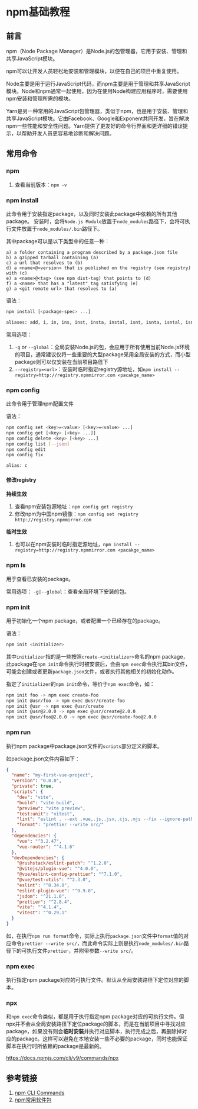 # npm基础教程

## 前言

npm（Node Package Manager）是Node.js的包管理器，它用于安装、管理和共享JavaScript模块。

npm可以让开发人员轻松地安装和管理模块，以便在自己的项目中重复使用。

Node主要是用于运行JavaScript代码，而npm主要是用于管理和共享JavaScript模块。Node和npm通常一起使用，因为在使用Node构建应用程序时，需要使用npm安装和管理所需的模块。

Yarn是另一种常用的JavaScript包管理器，类似于npm，也是用于安装、管理和共享JavaScript模块。它由Facebook、Google和Exponent共同开发，旨在解决npm一些性能和安全性问题。Yarn提供了更友好的命令行界面和更详细的错误提示，以帮助开发人员更容易地诊断和解决问题。



## 常用命令

### npm

1. 查看当前版本：`npm -v`


### npm install

此命令用于安装指定package，以及同时安装此package中依赖的所有其他package。
安装时，会将`Node.js Module`放置于`node_modules`路径下，会将可执行文件放置于`node_modules/.bin`路径下。

其中package可以是以下类型中的任意一种：
```
a) a folder containing a program described by a package.json file
b) a gzipped tarball containing (a)
c) a url that resolves to (b)
d) a <name>@<version> that is published on the registry (see registry) with (c)
e) a <name>@<tag> (see npm dist-tag) that points to (d)
f) a <name> that has a "latest" tag satisfying (e)
g) a <git remote url> that resolves to (a)
```

语法：
```bash
npm install [<package-spec> ...]

aliases: add, i, in, ins, inst, insta, instal, isnt, isnta, isntal, isntall
```

常用选项：
1. `-g` or `--global`：全局安装Node.js的包，会应用于所有使用当前Node.js环境的项目，通常建议仅将一些重要的大型package采用全局安装的方式，而小型package则可以仅安装在当前项目路径下
2. `--registry=<url>`：安装时临时指定registry源地址，如`npm install --registry=http://registry.npmmirror.com <pacakge_name>`


### npm config

此命令用于管理npm配置文件

语法：
```bash
npm config set <key>=<value> [<key>=<value> ...]
npm config get [<key> [<key> ...]]
npm config delete <key> [<key> ...]
npm config list [--json]
npm config edit
npm config fix

alias: c
```


#### 修改registry

**持续生效**
1. 查看npm安装包源地址：`npm config get registry`
2. 修改npm为中国npm镜像：`npm config set registry http://registry.npmmirror.com`

**临时生效**
1. 也可以在npm安装时临时指定源地址，`npm install --registry=http://registry.npmmirror.com <pacakge_name>`


### npm ls

用于查看已安装的package。

常用选项：
`-g|--global`：查看全局环境下安装的包。


### npm init

用于初始化一个npm package，或者配置一个已经存在的package。

语法：
```bash
npm init <initializer>
```

其中`initializer`指的是一些按照`create-<initializer>`命名的npm package，此package在`npm init`命令执行时被安装后，会由`npm exec`命令执行其bin文件，可能会创建或者更新`package.json`文件，或者执行其他相关的初始化动作。

指定了`initializer`的`npm init`命令，等价于`npm exec`命令，如：
```bash
npm init foo -> npm exec create-foo
npm init @usr/foo -> npm exec @usr/create-foo
npm init @usr -> npm exec @usr/create
npm init @usr@2.0.0 -> npm exec @usr/create@2.0.0
npm init @usr/foo@2.0.0 -> npm exec @usr/create-foo@2.0.0
```



### npm run

执行npm package中package.json文件的`scripts`部分定义的脚本。

如package.json文件内容如下：
```json
{
  "name": "my-first-vue-project",
  "version": "0.0.0",
  "private": true,
  "scripts": {
    "dev": "vite",
    "build": "vite build",
    "preview": "vite preview",
    "test:unit": "vitest",
    "lint": "eslint . --ext .vue,.js,.jsx,.cjs,.mjs --fix --ignore-path .gitignore",
    "format": "prettier --write src/"
  },
  "dependencies": {
    "vue": "^3.2.47",
    "vue-router": "^4.1.6"
  },
  "devDependencies": {
    "@rushstack/eslint-patch": "^1.2.0",
    "@vitejs/plugin-vue": "^4.0.0",
    "@vue/eslint-config-prettier": "^7.1.0",
    "@vue/test-utils": "^2.3.0",
    "eslint": "^8.34.0",
    "eslint-plugin-vue": "^9.9.0",
    "jsdom": "^21.1.0",
    "prettier": "^2.8.4",
    "vite": "^4.1.4",
    "vitest": "^0.29.1"
  }
}

```

如，在执行`npm run format`命令，实际上执行`package.json`文件中`format`值的对应命令`prettier --write src/`，而此命令实际上则是执行`node_modules/.bin`路径下的可执行文件`prettier`，并附带参数`--write src/`。

### npm exec

执行指定npm package对应的可执行文件。默认从全局安装路径下定位对应的脚本。


### npx

和`npm exec`命令类似，都是用于执行指定npm package对应的可执行文件。但npx并不会从全局安装路径下定位package的脚本，而是在当前项目中寻找对应package，如果没有则会**临时安装**并执行对应脚本，执行完成之后，再删除掉对应的package。这样可以避免在本地安装一些不必要的package，同时也能保证脚本在执行时所依赖的package是最新的。

https://docs.npmjs.com/cli/v9/commands/npx



## 参考链接
1. [npm CLI Commands](https://docs.npmjs.com/cli/v9/commands)
2. [npm常用软件包](https://www.cnblogs.com/ajaemp/p/13810123.html)

